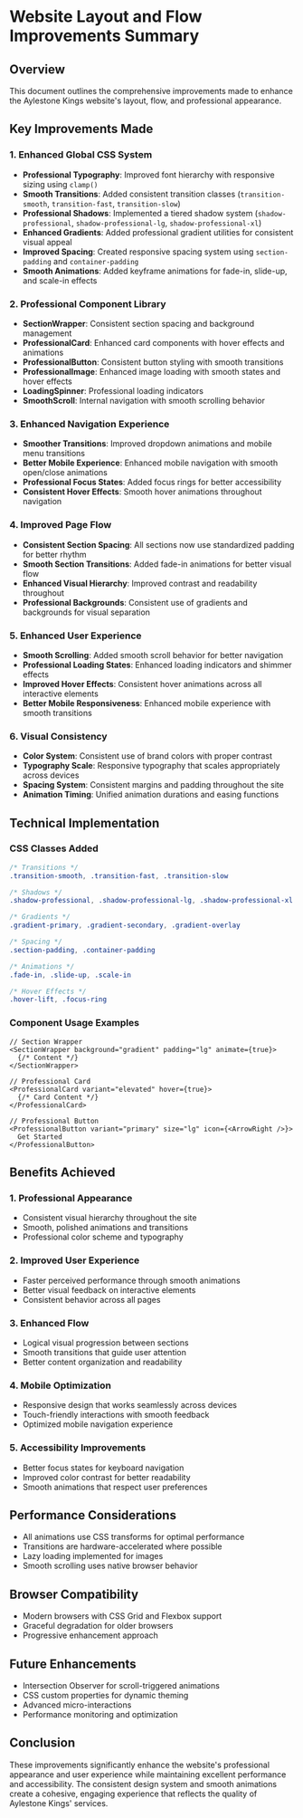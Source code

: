 # Website Layout and Flow Improvements Summary

## Overview
This document outlines the comprehensive improvements made to enhance the Aylestone Kings website's layout, flow, and professional appearance.

## Key Improvements Made

### 1. Enhanced Global CSS System
- **Professional Typography**: Improved font hierarchy with responsive sizing using `clamp()`
- **Smooth Transitions**: Added consistent transition classes (`transition-smooth`, `transition-fast`, `transition-slow`)
- **Professional Shadows**: Implemented a tiered shadow system (`shadow-professional`, `shadow-professional-lg`, `shadow-professional-xl`)
- **Enhanced Gradients**: Added professional gradient utilities for consistent visual appeal
- **Improved Spacing**: Created responsive spacing system using `section-padding` and `container-padding`
- **Smooth Animations**: Added keyframe animations for fade-in, slide-up, and scale-in effects

### 2. Professional Component Library
- **SectionWrapper**: Consistent section spacing and background management
- **ProfessionalCard**: Enhanced card components with hover effects and animations
- **ProfessionalButton**: Consistent button styling with smooth transitions
- **ProfessionalImage**: Enhanced image loading with smooth states and hover effects
- **LoadingSpinner**: Professional loading indicators
- **SmoothScroll**: Internal navigation with smooth scrolling behavior

### 3. Enhanced Navigation Experience
- **Smoother Transitions**: Improved dropdown animations and mobile menu transitions
- **Better Mobile Experience**: Enhanced mobile navigation with smooth open/close animations
- **Professional Focus States**: Added focus rings for better accessibility
- **Consistent Hover Effects**: Smooth hover animations throughout navigation

### 4. Improved Page Flow
- **Consistent Section Spacing**: All sections now use standardized padding for better rhythm
- **Smooth Section Transitions**: Added fade-in animations for better visual flow
- **Enhanced Visual Hierarchy**: Improved contrast and readability throughout
- **Professional Backgrounds**: Consistent use of gradients and backgrounds for visual separation

### 5. Enhanced User Experience
- **Smooth Scrolling**: Added smooth scroll behavior for better navigation
- **Professional Loading States**: Enhanced loading indicators and shimmer effects
- **Improved Hover Effects**: Consistent hover animations across all interactive elements
- **Better Mobile Responsiveness**: Enhanced mobile experience with smooth transitions

### 6. Visual Consistency
- **Color System**: Consistent use of brand colors with proper contrast
- **Typography Scale**: Responsive typography that scales appropriately across devices
- **Spacing System**: Consistent margins and padding throughout the site
- **Animation Timing**: Unified animation durations and easing functions

## Technical Implementation

### CSS Classes Added
```css
/* Transitions */
.transition-smooth, .transition-fast, .transition-slow

/* Shadows */
.shadow-professional, .shadow-professional-lg, .shadow-professional-xl

/* Gradients */
.gradient-primary, .gradient-secondary, .gradient-overlay

/* Spacing */
.section-padding, .container-padding

/* Animations */
.fade-in, .slide-up, .scale-in

/* Hover Effects */
.hover-lift, .focus-ring
```

### Component Usage Examples
```tsx
// Section Wrapper
<SectionWrapper background="gradient" padding="lg" animate={true}>
  {/* Content */}
</SectionWrapper>

// Professional Card
<ProfessionalCard variant="elevated" hover={true}>
  {/* Card Content */}
</ProfessionalCard>

// Professional Button
<ProfessionalButton variant="primary" size="lg" icon={<ArrowRight />}>
  Get Started
</ProfessionalButton>
```

## Benefits Achieved

### 1. Professional Appearance
- Consistent visual hierarchy throughout the site
- Smooth, polished animations and transitions
- Professional color scheme and typography

### 2. Improved User Experience
- Faster perceived performance through smooth animations
- Better visual feedback on interactive elements
- Consistent behavior across all pages

### 3. Enhanced Flow
- Logical visual progression between sections
- Smooth transitions that guide user attention
- Better content organization and readability

### 4. Mobile Optimization
- Responsive design that works seamlessly across devices
- Touch-friendly interactions with smooth feedback
- Optimized mobile navigation experience

### 5. Accessibility Improvements
- Better focus states for keyboard navigation
- Improved color contrast for better readability
- Smooth animations that respect user preferences

## Performance Considerations

- All animations use CSS transforms for optimal performance
- Transitions are hardware-accelerated where possible
- Lazy loading implemented for images
- Smooth scrolling uses native browser behavior

## Browser Compatibility

- Modern browsers with CSS Grid and Flexbox support
- Graceful degradation for older browsers
- Progressive enhancement approach

## Future Enhancements

- Intersection Observer for scroll-triggered animations
- CSS custom properties for dynamic theming
- Advanced micro-interactions
- Performance monitoring and optimization

## Conclusion

These improvements significantly enhance the website's professional appearance and user experience while maintaining excellent performance and accessibility. The consistent design system and smooth animations create a cohesive, engaging experience that reflects the quality of Aylestone Kings' services.
